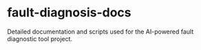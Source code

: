 # fault-diagnosis-docs
Detailed documentation and scripts used for the AI-powered fault diagnostic tool project.
